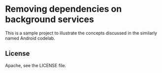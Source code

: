 # Removing dependencies on background services

This is a sample project to illustrate the concepts discussed in the similarly
named Android codelab.

## License

Apache, see the LICENSE file.
